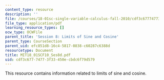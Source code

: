 ```yaml
---
content_type: resource
description: ''
file: /courses/18-01sc-single-variable-calculus-fall-2010/cdf3c67774773f33450ecbdc6f79d579_MIT18_01SCF10_Ses8d.pdf
file_type: application/pdf
learning_resource_types: []
ocw_type: OCWFile
parent_title: 'Session 8: Limits of Sine and Cosine'
parent_type: CourseSection
parent_uid: efc851d8-16c4-5817-0838-c60287c6388d
resourcetype: Document
title: MIT18_01SCF10_Ses8d.pdf
uid: cdf3c677-7477-3f33-450e-cbdc6f79d579
---
```

This resource contains information related to limits of sine and cosine.


